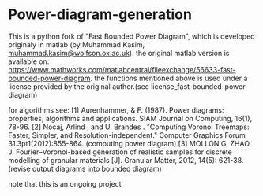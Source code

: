 # Power-diagram-generation
This is a python fork of "Fast Bounded Power Diagram", which is developed originaly in matlab
(by Muhammad Kasim, muhammad.kasim@wolfson.ox.ac.uk).
the original matlab version is available on:
https://www.mathworks.com/matlabcentral/fileexchange/56633-fast-bounded-power-diagram.
the functions mentioned above is used under a license provided by the original author.(see license_fast-bounded-power-diagram)

for algorithms see:
        [1] Aurenhammer, & F. (1987). Power diagrams: properties, algorithms and applications.
        SIAM Journal on Computing, 16(1), 78-96.
        [2]  Nocaj, Arlind , and U. Brandes . "Computing Voronoi Treemaps: Faster, Simpler,
        and Resolution-independent." Computer Graphics Forum 31.3pt1(2012):855-864.
        (computing power diagram)
        [3]	MOLLON G, ZHAO J. Fourier–Voronoi-based generation of realistic 
        samples for discrete modelling of granular materials [J]. Granular Matter, 2012, 14(5): 621-38.
        (revise output diagrams into bounded diagram)

note that this is an ongoing project
